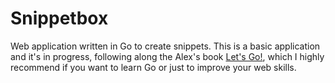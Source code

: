 # Snippetbox

Web application written in Go to create snippets. This is a basic application and it's in progress, following along the Alex's book [Let's Go!](https://lets-go.alexedwards.net/), 
which I highly recommend if you want to learn Go or just to improve your web skills.
